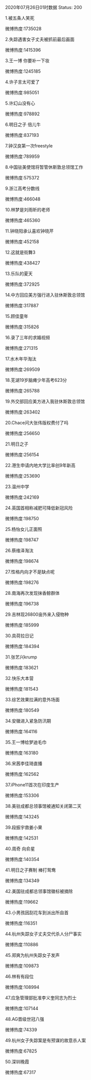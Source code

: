 2020年07月26日01时数据
Status: 200

1.被五条人笑死

微博热度:1735028

2.失踪遇害女子丈夫被抓前最后画面

微博热度:1415396

3.王一博 你要补一下妆

微博热度:1245185

4.许子言太可爱了

微博热度:985051

5.许幻山没有心

微博热度:978892

6.明日之子 倍儿牛

微博热度:837193

7.钟汉良第一次freestyle

微博热度:789959

8.中国驻美使馆将暂管休斯敦总领馆工作

微博热度:575372

9.浙江高考分数线

微博热度:466048

10.林梦是刘雨昕的老师

微博热度:465360

11.钟晓阳承认喜欢钟晓芹

微博热度:452158

12.这就是街舞3

微博热度:438427

13.乐队的夏天

微博热度:372925

14.中方回应美方强行进入驻休斯敦总领馆

微博热度:317887

15.顾佳童年

微博热度:315826

16.录了三年的求婚视频

微博热度:271315

17.水木年华淘汰

微博热度:269509

18.芜湖19岁脑瘫少年高考623分

微博热度:265788

19.外交部回应美方进入我驻休斯敦总领馆

微博热度:263402

20.Chace问大张伟版权费付了吗

微博热度:256650

21.明日之子

微博热度:256154

22.港生申请内地大学比率创9年新高

微博热度:253690

23.温州中学

微博热度:242169

24.英国首相称减肥可降低新冠风险

微博热度:198750

25.杨怡女儿正面照

微博热度:198747

26.蔡维泽淘汰

微博热度:198674

27.性格内向才不是缺点呢

微博热度:198276

28.南海再次发现抹香鲸群体

微博热度:196738

29.吉林现26800亩外来入侵物种

微博热度:185999

30.具荷拉日记

微博热度:184394

31.张艺兴krump

微博热度:183621

32.快乐大本营

微博热度:181543

33.综艺效果拉满的意外场面

微博热度:180549

34.安徽进入紧急防汛期

微博热度:164116

35.王一博给梦迪毛巾

微博热度:163180

36.宋茜李佳琦直播

微博热度:162562

37.iPhone11首次在印度生产

微博热度:153306

38.美驻成都总领事馆被通知关闭第二天

微博热度:143245

39.段振宇救姜小果

微博热度:142531

40.周奇 向俞星

微博热度:140354

41.明日之子赛制 棒打鸳鸯

微博热度:134349

42.美国驻成都总领事馆徽标被摘除

微博热度:119662

43.小男孩因刮花车到派出所自首

微博热度:116351

44.杭州失踪女子丈夫交代杀人分尸事实

微博热度:110886

45.郑爽为杭州失踪女子发声

微博热度:109873

46.林有有段位

微博热度:108994

47.应急管理部批准李义奎同志为烈士

微博热度:107144

48.AG晋级世冠八强

微博热度:74339

49.杭州女子失踪案是有预谋的故意杀人案

微博热度:67825

50.深圳晚霞

微博热度:67317

